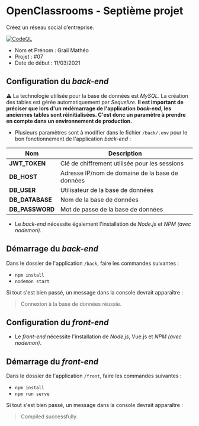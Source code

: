 # OpenClassrooms - Septième projet
Créez un réseau social d’entreprise.

[![CodeQL](https://github.com/matheograil/MatheoGrail_7_11032021/actions/workflows/codeql-analysis.yml/badge.svg)](https://github.com/matheograil/MatheoGrail_7_11032021/actions/workflows/codeql-analysis.yml)
- Nom et Prénom : Grail Mathéo
- Projet : #07
- Date de début : 11/03/2021
## Configuration du _back-end_
⚠️ La technologie utilisée pour la base de données est _MySQL_. La création des tables est gérée automatiquement par _Sequelize_. **Il est important de préciser que lors d'un redémarrage de l'application _back-end_, les anciennes tables sont réinitialisées. C'est donc un paramètre à prendre en compte dans un environnement de production.**
* Plusieurs paramètres sont à modifier dans le fichier `/back/.env` pour le bon fonctionnement de l'application _back-end_ :

| Nom  | Description |
| --- | --- |
| **JWT_TOKEN** | Clé de chiffrement utilisée pour les sessions |
| **DB_HOST** | Adresse IP/nom de domaine de la base de données |
| **DB_USER** | Utilisateur de la base de données |
| **DB_DATABASE** | Nom de la base de données |
| **DB_PASSWORD** | Mot de passe de la base de données |
* Le _back-end_ nécessite également l'installation de _Node.js_ et _NPM (avec nodemon)_.
## Démarrage du _back-end_
Dans le dossier de l'application `/back`, faire les commandes suivantes :
* `npm install`
* `nodemon start`

Si tout s'est bien passé, un message dans la console devrait apparaître :
> Connexion à la base de données réussie.
## Configuration du _front-end_
* Le _front-end_ nécessite l'installation de _Node.js_, Vue.js et _NPM (avec nodemon)_.
## Démarrage du _front-end_
Dans le dossier de l'application `/front`, faire les commandes suivantes :
* `npm install`
* `npm run serve`

Si tout s'est bien passé, un message dans la console devrait apparaître :
>  Compiled successfully.
